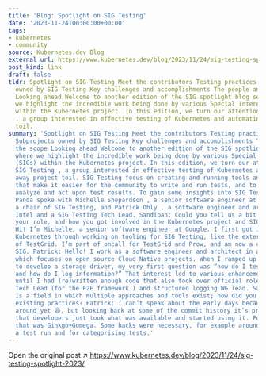 ```yaml
---
title: 'Blog: Spotlight on SIG Testing'
date: '2023-11-24T00:00:00+00:00'
tags:
- kubernetes
- community
source: Kubernetes.dev Blog
external_url: https://www.kubernetes.dev/blog/2023/11/24/sig-testing-spotlight-2023/
post_kind: link
draft: false
tldr: Spotlight on SIG Testing Meet the contributors Testing practices and tools Subprojects
  owned by SIG Testing Key challenges and accomplishments The people and the scope
  Looking ahead Welcome to another edition of the SIG spotlight blog series, where
  we highlight the incredible work being done by various Special Interest Groups (SIGs)
  within the Kubernetes project. In this edition, we turn our attention to SIG Testing
  , a group interested in effective testing of Kubernetes and automating away project
  toil.
summary: 'Spotlight on SIG Testing Meet the contributors Testing practices and tools
  Subprojects owned by SIG Testing Key challenges and accomplishments The people and
  the scope Looking ahead Welcome to another edition of the SIG spotlight blog series,
  where we highlight the incredible work being done by various Special Interest Groups
  (SIGs) within the Kubernetes project. In this edition, we turn our attention to
  SIG Testing , a group interested in effective testing of Kubernetes and automating
  away project toil. SIG Testing focus on creating and running tools and infrastructure
  that make it easier for the community to write and run tests, and to contribute,
  analyze and act upon test results. To gain some insights into SIG Testing, Sandipan
  Panda spoke with Michelle Shepardson , a senior software engineer at Google and
  a chair of SIG Testing, and Patrick Ohly , a software engineer and architect at
  Intel and a SIG Testing Tech Lead. Sandipan: Could you tell us a bit about yourself,
  your role, and how you got involved in the Kubernetes project and SIG Testing? Michelle:
  Hi! I’m Michelle, a senior software engineer at Google. I first got involved in
  Kubernetes through working on tooling for SIG Testing, like the external instance
  of TestGrid. I’m part of oncall for TestGrid and Prow, and am now a chair for the
  SIG. Patrick: Hello! I work as a software engineer and architect in a team at Intel
  which focuses on open source Cloud Native projects. When I ramped up on Kubernetes
  to develop a storage driver, my very first question was “how do I test it in a cluster
  and how do I log information?” That interest led to various enhancement proposals
  until I had (re)written enough code that also took over official roles as SIG Testing
  Tech Lead (for the E2E framework ) and structured logging WG lead. Sandipan: Testing
  is a field in which multiple approaches and tools exist; how did you arrive at the
  existing practices? Patrick: I can’t speak about the early days because I wasn’t
  around yet 😆, but looking back at some of the commit history it’s pretty obvious
  that developers just took what was available and started using it. For E2E testing,
  that was Ginkgo+Gomega. Some hacks were necessary, for example around cleanup after
  a test run and for categorising tests.'
---
```

Open the original post ↗ https://www.kubernetes.dev/blog/2023/11/24/sig-testing-spotlight-2023/
